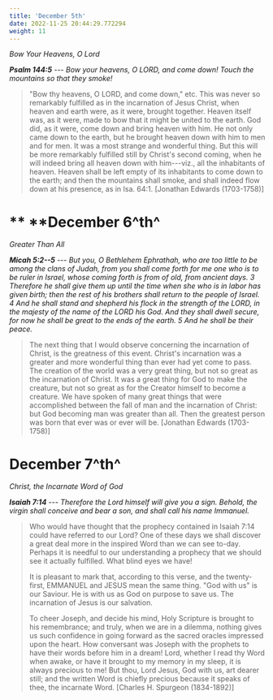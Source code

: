 ```yaml
---
title: 'December 5th'
date: 2022-11-25 20:44:29.772294
weight: 11
---
```




*Bow Your Heavens, O Lord*

***Psalm 144:5** --- Bow your heavens, O LORD, and come down! Touch the mountains so that they smoke!*

> "Bow thy heavens, O LORD, and come down," etc. This was never so remarkably fulfilled as in the incarnation of Jesus Christ, when heaven and earth were, as it were, brought together. Heaven itself was, as it were, made to bow that it might be united to the earth. God did, as it were, come down and bring heaven with him. He not only came down to the earth, but he brought heaven down with him to men and for men. It was a most strange and wonderful thing. But this will be more remarkably fulfilled still by Christ's second coming, when he will indeed bring all heaven down with him---viz., all the inhabitants of heaven. Heaven shall be left empty of its inhabitants to come down to the earth; and then the mountains shall smoke, and shall indeed flow down at his presence, as in Isa. 64:1. \[Jonathan Edwards (1703-1758)\]

# ** **December 6^th^ 

*Greater Than All*

***Micah 5:2--5** --- But you, O Bethlehem Ephrathah, who are too little to be among the clans of Judah, from you shall come forth for me one who is to be ruler in Israel, whose coming forth is from of old, from ancient days. 3 Therefore he shall give them up until the time when she who is in labor has given birth; then the rest of his brothers shall return to the people of Israel. 4 And he shall stand and shepherd his flock in the strength of the LORD, in the majesty of the name of the LORD his God. And they shall dwell secure, for now he shall be great to the ends of the earth. 5 And he shall be their peace.*

> The next thing that I would observe concerning the incarnation of Christ, is the greatness of this event. Christ's incarnation was a greater and more wonderful thing than ever had yet come to pass. The creation of the world was a very great thing, but not so great as the incarnation of Christ. It was a great thing for God to make the creature, but not so great as for the Creator himself to become a creature. We have spoken of many great things that were accomplished between the fall of man and the incarnation of Christ: but God becoming man was greater than all. Then the greatest person was born that ever was or ever will be. \[Jonathan Edwards (1703-1758)\]

# December 7^th^ 

*Christ, the Incarnate Word of God*

***Isaiah 7:14** --- Therefore the Lord himself will give you a sign. Behold, the virgin shall conceive and bear a son, and shall call his name Immanuel.*

> Who would have thought that the prophecy contained in Isaiah 7:14 could have referred to our Lord? One of these days we shall discover a great deal more in the inspired Word than we can see to-day. Perhaps it is needful to our understanding a prophecy that we should see it actually fulfilled. What blind eyes we have!
> 
> It is pleasant to mark that, according to this verse, and the twenty-first, EMMANUEL and JESUS mean the same thing. "God with us" is our Saviour. He is with us as God on purpose to save us. The incarnation of Jesus is our salvation.
> 
> To cheer Joseph, and decide his mind, Holy Scripture is brought to his remembrance; and truly, when we are in a dilemma, nothing gives us such confidence in going forward as the sacred oracles impressed upon the heart. How conversant was Joseph with the prophets to have their words before him in a dream! Lord, whether I read thy Word when awake, or have it brought to my memory in my sleep, it is always precious to me! But thou, Lord Jesus, God with us, art dearer still; and the written Word is chiefly precious because it speaks of thee, the incarnate Word. \[Charles H. Spurgeon (1834-1892)\]